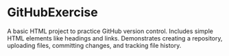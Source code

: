 # GitHubExercise
A basic HTML project to practice GitHub version control. Includes simple HTML elements like headings and links. Demonstrates creating a repository, uploading files, committing changes, and tracking file history.
